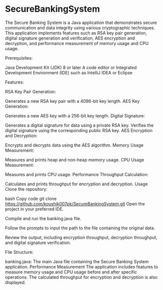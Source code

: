 # SecureBankingSystem
The Secure Banking System is a Java application that demonstrates secure communication and data integrity using various cryptographic techniques. This application implements features such as RSA key pair generation, digital signature generation and verification, AES encryption and decryption, and performance measurement of memory usage and CPU usage.


Prerequisites:

Java Development Kit (JDK) 8 or later
A code editor or Integrated Development Environment (IDE) such as IntelliJ IDEA or Eclipse

Features:

RSA Key Pair Generation:

Generates a new RSA key pair with a 4096-bit key length.
AES Key Generation:

Generates a new AES key with a 256-bit key length.
Digital Signature:

Generates a digital signature for data using a private RSA key.
Verifies the digital signature using the corresponding public RSA key.
AES Encryption and Decryption:

Encrypts and decrypts data using the AES algorithm.
Memory Usage Measurement:

Measures and prints heap and non-heap memory usage.
CPU Usage Measurement:

Measures and prints CPU usage.
Performance Throughput Calculation:

Calculates and prints throughput for encryption and decryption.
Usage
Clone the repository:

bash
Copy code
git clone https://github.com/koushik007pk/SecureBankingSystem.git
Open the project in your preferred IDE.

Compile and run the banking.java file.

Follow the prompts to input the path to the file containing the original data.

Review the output, including encryption throughput, decryption throughput, and digital signature verification.

File Structure:

banking.java: The main Java file containing the Secure Banking System application.
Performance Measurement
The application includes features to measure memory usage and CPU usage before and after specific operations. The calculated throughput for encryption and decryption is also displayed.


